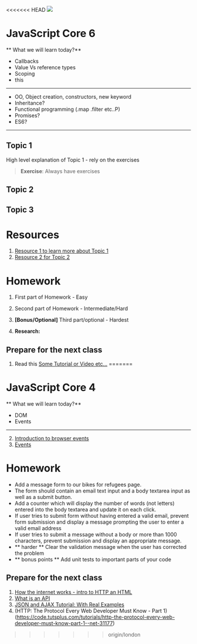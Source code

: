 <<<<<<< HEAD
![](https://img.shields.io/badge/status-draft-darkred.svg)
# JavaScript Core 6
** What we will learn today?**
- Callbacks
- Value Vs reference types
- Scoping
- this
---

- OO, Object creation, constructors, new keyword
- Inheritance?
- Functional programming (.map .filter etc..P)
- Promises?
- ES6?
---

## Topic 1
High level explanation of Topic 1 - rely on the exercises
> **Exercise**: Always have exercises

## Topic 2

## Topic 3


# Resources
1. [Resource 1 to learn more about Topic 1](https://google.com)
2. [Resource 2 for Topic 2](https://google.com)

# Homework

1. First part of Homework - Easy

2. Second part of Homework - Intermediate/Hard

3. **[Bonus/Optional]** Third part/optional - Hardest

4. **Research:**

## Prepare for the next class
1. Read this [Some Tutorial or Video etc...](https://google.com)
=======
# JavaScript Core 4
** What we will learn today?**
- DOM
- Events

---





2. [Introduction to browser events](https://javascript.info/introduction-browser-events)
3. [Events](https://developer.mozilla.org/en-US/docs/Web/Events)

# Homework

- Add a message form to our bikes for refugees page.
- The form should contain an email text input and a body textarea input as well as a submit button.
- Add a counter which will display the number of words (not letters) entered into the body textarea and update it on each click.
- If user tries to submit form without having entered a valid email, prevent form submission and display a message prompting the user to enter a valid email address
- If user tries to submit a message without a body or more than 1000 characters, prevent submission and display an appropriate message.
- ** harder ** Clear the validation message when the user has corrected the problem
- ** bonus points ** Add unit tests to important parts of your code

## Prepare for the next class
1. [How the internet works - intro to HTTP an HTML](https://www.khanacademy.org/computing/computer-science/internet-intro/internet-works-intro/v/the-internet-http-and-html)
2. [What is an API](https://www.youtube.com/watch?v=s7wmiS2mSXY)
3. [JSON and AJAX Tutorial: With Real Examples](https://www.youtube.com/watch?v=rJesac0_Ftw)
4. (HTTP: The Protocol Every Web Developer Must Know - Part 1)(https://code.tutsplus.com/tutorials/http-the-protocol-every-web-developer-must-know-part-1--net-31177)
>>>>>>> origin/london
